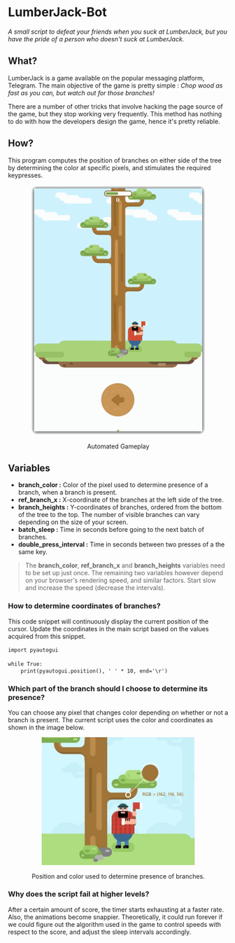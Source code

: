 # LumberJack-Bot
*A small script to defeat your friends when you suck at LumberJack, but you have the pride of a person who doesn't suck at LumberJack.*
## What?
LumberJack is a game available on the popular messaging platform, Telegram. The main objective of the game is pretty simple : 
*Chop wood as fast as you can, but watch out for those branches!*

There are a number of other tricks that involve hacking the page source of the game, but they stop working very frequently. This method has nothing to do with how the developers design the game, hence it's pretty reliable.
## How?
This program computes the position of branches on either side of the tree by determining the color at specific pixels, and stimulates the required keypresses.

<p align="center">
  <img width="400" src="https://raw.githubusercontent.com/ankit1w/LumberJack-Bot/assets/automated-gameplay.gif">
</p> 
<p align="center">
  Automated Gameplay
</p>

## Variables
 - **branch_color :**  Color of the pixel used to determine presence of a branch, when a branch is present.
 - **ref_branch_x :**  X-coordinate of the branches at the left side of the tree.
 - **branch_heights :** Y-coordinates of branches, ordered from the bottom of the tree to the top. The number of visible branches can vary depending on the size of your screen.
 - **batch_sleep :** Time in seconds before going to the next batch of branches.  
- **double_press_interval :** Time in seconds between two presses of a the same key.

> The **branch_color**, **ref_branch_x** and **branch_heights** variables need to be set up just once. The remaining two variables however depend on your browser's rendering speed, and similar factors. Start slow and increase the speed (decrease the intervals).

### How to determine coordinates of branches?
This code snippet will continuously display the current position of the cursor. Update the coordinates in the main script based on the values acquired from this snippet.

    import pyautogui
    
    while True:
    	print(pyautogui.position(), ' ' * 10, end='\r')
  ### Which part of the branch should I choose to determine its presence?
  You can choose any pixel that changes color depending on whether or not a branch is present. The current script uses the color and coordinates as shown in the image below.
<p align="center">
  <img width="350" src="https://raw.githubusercontent.com/ankit1w/LumberJack-Bot/assets/color_data.jpg">
</p> 
<p align="center">
  Position and color used to determine presence of branches.
</p>

### Why does the script fail at higher levels?
After a certain amount of score, the timer starts exhausting at a faster rate. Also, the animations become snappier. Theoretically, it could run forever if we could figure out the algorithm used in the game to control speeds with respect to the score, and adjust the sleep intervals accordingly.
